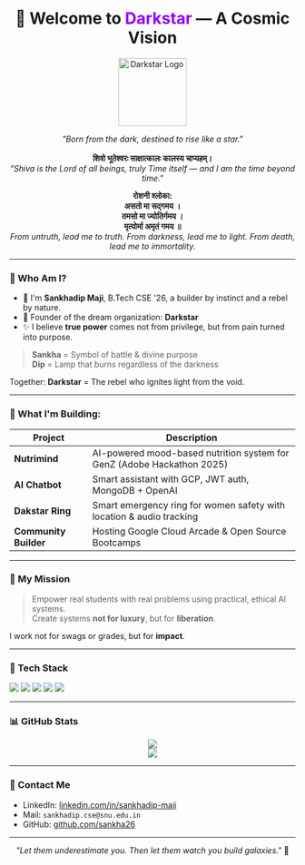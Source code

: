 <h1 align="center">🌌 Welcome to <span style="color:#8f00ff;">Darkstar</span> — A Cosmic Vision</h1>

<p align="center">
  <img src="https://your-logo-link-here.png" width="120" alt="Darkstar Logo"/>
</p>

<p align="center">
  <i>"Born from the dark, destined to rise like a star."</i>
  <br/><br/>
  <strong>शिवो भूतेश्वरः साक्षात्कालः कालस्य चाप्यहम्।</strong><br/>
  <em>"Shiva is the Lord of all beings, truly Time itself — and I am the time beyond time."</em>
</p>

<p align="center">
  <strong>रोशनी श्लोका:</strong><br/>
  <strong>असतो मा सद्गमय ।<br/>
  तमसो मा ज्योतिर्गमय ।<br/>
  मृत्योर्मा अमृतं गमय ॥</strong><br/>
  <em>From untruth, lead me to truth. From darkness, lead me to light. From death, lead me to immortality.</em>
</p>

---

### 🌟 Who Am I?

- 🤖 I'm **Sankhadip Maji**, B.Tech CSE '26, a builder by instinct and a rebel by nature.
- 🌌 Founder of the dream organization: **Darkstar**
- ✨ I believe **true power** comes not from privilege, but from pain turned into purpose.

> **Sankha** = Symbol of battle & divine purpose  
> **Dip** = Lamp that burns regardless of the darkness

Together: **Darkstar** = The rebel who ignites light from the void.

---

### 🚀 What I'm Building:

| Project | Description |
|--------|-------------|
| **Nutrimind** | AI-powered mood-based nutrition system for GenZ (Adobe Hackathon 2025) |
| **AI Chatbot** | Smart assistant with GCP, JWT auth, MongoDB + OpenAI |
| **Dakstar Ring** | Smart emergency ring for women safety with location & audio tracking |
| **Community Builder** | Hosting Google Cloud Arcade & Open Source Bootcamps |

---

### 🌟 My Mission

> Empower real students with real problems using practical, ethical AI systems.  
> Create systems **not for luxury**, but for **liberation**.

I work not for swags or grades, but for **impact**.

---

### 🔧 Tech Stack

<p align="left">
  <img src="https://img.shields.io/badge/Python-3776AB?style=for-the-badge&logo=python&logoColor=white"/>
  <img src="https://img.shields.io/badge/FastAPI-009688?style=for-the-badge&logo=fastapi&logoColor=white"/>
  <img src="https://img.shields.io/badge/MongoDB-4EA94B?style=for-the-badge&logo=mongodb&logoColor=white"/>
  <img src="https://img.shields.io/badge/GCP-FBBC05?style=for-the-badge&logo=googlecloud&logoColor=white"/>
  <img src="https://img.shields.io/badge/React-61DAFB?style=for-the-badge&logo=react&logoColor=black"/>
</p>

---

### 📊 GitHub Stats

<p align="center">
  <img src="https://github-readme-stats.vercel.app/api?username=sankha26&show_icons=true&theme=radical"/>
  <br/>
  <img src="https://github-readme-streak-stats.herokuapp.com/?user=sankha26&theme=dark"/>
</p>

---


### 💎 Contact Me

- LinkedIn: [linkedin.com/in/sankhadip-maji](https://www.linkedin.com/in/sankhadip-maji)
- Mail: `sankhadip.cse@snu.edu.in`
- GitHub: [github.com/sankha26](https://github.com/sankha26)

---

<p align="center">
  <i>"Let them underestimate you. Then let them watch you build galaxies."</i> 🌌
</p>

